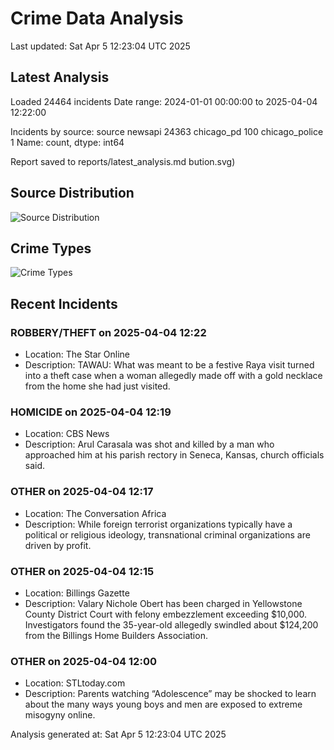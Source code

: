 # Crime Data Analysis
Last updated: Sat Apr  5 12:23:04 UTC 2025

## Latest Analysis

Loaded 24464 incidents
Date range: 2024-01-01 00:00:00 to 2025-04-04 12:22:00

Incidents by source:
source
newsapi           24363
chicago_pd          100
chicago_police        1
Name: count, dtype: int64

Report saved to reports/latest_analysis.md
bution.svg)

## Source Distribution
![Source Distribution](images/source_distribution.svg)

## Crime Types
![Crime Types](images/crime_types.svg)

## Recent Incidents

### ROBBERY/THEFT on 2025-04-04 12:22
- Location: The Star Online
- Description: TAWAU: What was meant to be a festive Raya visit turned into a theft case when a woman allegedly made off with a gold necklace from the home she had just visited.


### HOMICIDE on 2025-04-04 12:19
- Location: CBS News
- Description: Arul Carasala was shot and killed by a man who approached him at his parish rectory in Seneca, Kansas, church officials said.


### OTHER on 2025-04-04 12:17
- Location: The Conversation Africa
- Description: While foreign terrorist organizations typically have a political or religious ideology, transnational criminal organizations are driven by profit.


### OTHER on 2025-04-04 12:15
- Location: Billings Gazette
- Description: Valary Nichole Obert has been charged in Yellowstone County District Court with felony embezzlement exceeding $10,000. Investigators found the 35-year-old allegedly swindled about $124,200 from the Billings Home Builders Association.


### OTHER on 2025-04-04 12:00
- Location: STLtoday.com
- Description: Parents watching “Adolescence” may be shocked to learn about the many ways young boys and men are exposed to extreme misogyny online.

Analysis generated at: Sat Apr  5 12:23:04 UTC 2025
